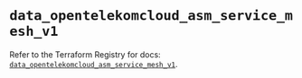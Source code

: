 # `data_opentelekomcloud_asm_service_mesh_v1`

Refer to the Terraform Registry for docs: [`data_opentelekomcloud_asm_service_mesh_v1`](https://registry.terraform.io/providers/opentelekomcloud/opentelekomcloud/1.36.51/docs/data-sources/asm_service_mesh_v1).
